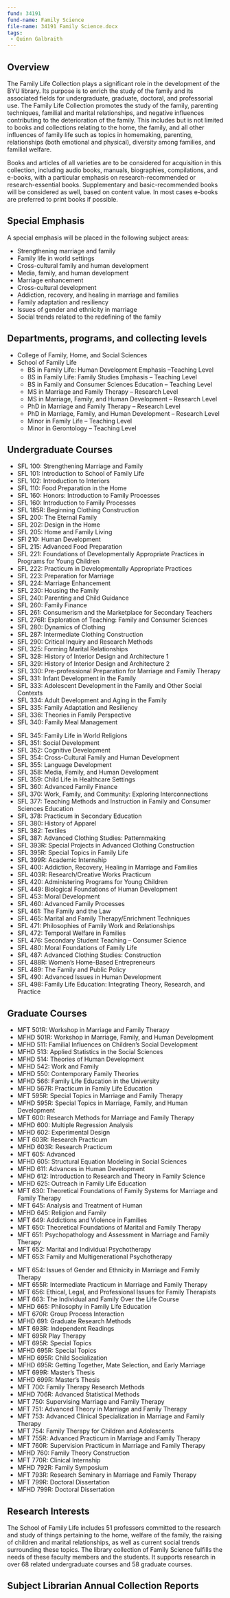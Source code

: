 ```yaml
---
fund: 34191
fund-name: Family Science
file-name: 34191 Family Science.docx
tags:
 - Quinn Galbraith
---
```


## Overview

The Family Life Collection plays a significant role in the development of the BYU library. Its purpose is to enrich the study of the family and its associated fields for undergraduate, graduate, doctoral, and professorial use. The Family Life Collection promotes the study of the family, parenting techniques, familial and marital relationships, and negative influences contributing to the deterioration of the family. This includes but is not limited to books and collections relating to the home, the family, and all other influences of family life such as topics in homemaking, parenting, relationships (both emotional and physical), diversity among families, and familial welfare.

Books and articles of all varieties are to be considered for acquisition in this collection, including audio books, manuals, biographies, compilations, and e-books, with a particular emphasis on research-recommended or research-essential books. Supplementary and basic-recommended books will be considered as well, based on content value. In most cases e-books are preferred to print books if possible.

## Special Emphasis

A special emphasis will be placed in the following subject areas:

- Strengthening marriage and family
- Family life in world settings
- Cross-cultural family and human development
- Media, family, and human development
- Marriage enhancement
- Cross-cultural development
- Addiction, recovery, and healing in marriage and families
- Family adaptation and resiliency
- Issues of gender and ethnicity in marriage
- Social trends related to the redefining of the family

## Departments, programs, and collecting levels

- College of Family, Home, and Social Sciences
- School of Family Life
    - BS in Family Life: Human Development Emphasis –Teaching Level
    - BS in Family Life: Family Studies Emphasis – Teaching Level
    - BS in Family and Consumer Sciences Education – Teaching Level
    - MS in Marriage and Family Therapy – Research Level
    - MS in Marriage, Family, and Human Development – Research Level
    - PhD in Marriage and Family Therapy – Research Level
    - PhD in Marriage, Family, and Human Development – Research Level
    - Minor in Family Life – Teaching Level
    - Minor in Gerontology – Teaching Level

## Undergraduate Courses
<div class="col">
<ul>
	<li>SFL 100: Strengthening Marriage and Family</li>
	<li>SFL 101: Introduction to School of Family Life</li>
	<li>SFL 102: Introduction to Interiors</li>
	<li>SFL 110: Food Preparation in the Home</li>
	<li>SFL 160: Honors: Introduction to Family Processes</li>
	<li>SFL 160: Introduction to Family Processes</li>
	<li>SFL 185R: Beginning Clothing Construction</li>
	<li>SFL 200: The Eternal Family</li>
	<li>SFL 202: Design in the Home</li>
	<li>SFL 205: Home and Family Living</li>
	<li>SFl 210: Human Development</li>
	<li>SFL 215: Advanced Food Preparation</li>
	<li>SFL 221: Foundations of Developmentally Appropriate Practices in Programs for Young Children</li>
	<li>SFL 222: Practicum in Developmentally Appropriate Practices</li>
	<li>SFL 223: Preparation for Marriage</li>
	<li>SFL 224: Marriage Enhancement</li>
	<li>SFL 230: Housing the Family</li>
	<li>SFL 240: Parenting and Child Guidance</li>
	<li>SFL 260: Family Finance</li>
	<li>SFL 261: Consumerism and the Marketplace for Secondary Teachers</li>
	<li>SFL 276R: Exploration of Teaching: Family and Consumer Sciences</li>
	<li>SFL 280: Dynamics of Clothing</li>
	<li>SFL 287: Intermediate Clothing Construction</li>
	<li>SFL 290: Critical Inquiry and Research Methods</li>
	<li>SFL 325: Forming Marital Relationships</li>
	<li>SFL 328: History of Interior Design and Architecture 1</li>
	<li>SFL 329: History of Interior Design and Architecture 2</li>
	<li>SFL 330: Pre-professional Preparation for Marriage and Family Therapy</li>
	<li>SFL 331: Infant Development in the Family</li>
	<li>SFL 333: Adolescent Development in the Family and Other Social Contexts</li>
	<li>SFL 334: Adult Development and Aging in the Family</li>
	<li>SFL 335: Family Adaptation and Resiliency</li>
	<li>SFL 336: Theories in Family Perspective</li>
	<li>SFL 340: Family Meal Management</li>
</ul>


</div>

<div class="col">
<ul>
	<li>SFL 345: Family Life in World Religions</li>
	<li>SFL 351: Social Development</li>
	<li>SFL 352: Cognitive Development</li>
	<li>SFL 354: Cross-Cultural Family and Human Development</li>
	<li>SFL 355: Language Development</li>
	<li>SFL 358: Media, Family, and Human Development</li>
	<li>SFL 359: Child Life in Healthcare Settings</li>
	<li>SFL 360: Advanced Family Finance</li>
	<li>SFL 370: Work, Family, and Community: Exploring Interconnections</li>
	<li>SFL 377: Teaching Methods and Instruction in Family and Consumer Sciences Education</li>
	<li>SFL 378: Practicum in Secondary Education</li>
	<li>SFL 380: History of Apparel</li>
	<li>SFL 382: Textiles</li>
	<li>SFL 387: Advanced Clothing Studies: Patternmaking</li>
	<li>SFL 393R: Special Projects in Advanced Clothing Construction</li>
	<li>SFL 395R: Special Topics in Family Life</li>
	<li>SFL 399R: Academic Internship</li>
	<li>SFL 400: Addiction, Recovery, Healing in Marriage and Families</li>
	<li>SFL 403R: Research/Creative Works Practicum</li>
	<li>SFL 420: Administering Programs for Young Children</li>
	<li>SFL 449: Biological Foundations of Human Development</li>
	<li>SFL 453: Moral Development</li>
	<li>SFL 460: Advanced Family Processes</li>
	<li>SFL 461: The Family and the Law</li>
	<li>SFL 465: Marital and Family Therapy/Enrichment Techniques</li>
	<li>SFL 471: Philosophies of Family Work and Relationships</li>
	<li>SFL 472: Temporal Welfare in Families</li>
	<li>SFL 476: Secondary Student Teaching – Consumer Science</li>
	<li>SFL 480: Moral Foundations of Family Life</li>
	<li>SFL 487: Advanced Clothing Studies: Construction</li>
	<li>SFL 488R: Women’s Home-Based Entrepreneurs</li>
	<li>SFL 489: The Family and Public Policy</li>
	<li>SFL 490: Advanced Issues in Human Development</li>
	<li>SFL 498: Family Life Education: Integrating Theory, Research, and Practice</li>
</ul>

</div>

<span style="clear:both;"></span>

## Graduate Courses

<div class="col">
<ul>
	<li>MFT 501R: Workshop in Marriage and Family Therapy</li>
	<li>MFHD 501R: Workshop in Marriage, Family, and Human Development</li>
	<li>MFHD 511: Familial Influences on Children’s Social Development</li>
	<li>MFHD 513: Applied Statistics in the Social Sciences</li>
	<li>MFHD 514: Theories of Human Development</li>
	<li>MFHD 542: Work and Family</li>
	<li>MFHD 550: Contemporary Family Theories</li>
	<li>MFHD 566: Family Life Education in the University</li>
	<li>MFHD 567R: Practicum in Family Life Education</li>
	<li>MFT 595R: Special Topics in Marriage and Family Therapy</li>
	<li>MFHD 595R: Special Topics in Marriage, Family, and Human Development</li>
	<li>MFT 600: Research Methods for Marriage and Family Therapy</li>
	<li>MFHD 600: Multiple Regression Analysis</li>
	<li>MFHD 602: Experimental Design</li>
	<li>MFT 603R: Research Practicum</li>
	<li>MFHD 603R: Research Practicum</li>
	<li>MFT 605: Advanced </li>
	<li>MFHD 605: Structural Equation Modeling in Social Sciences</li>
	<li>MFHD 611: Advances in Human Development</li>
	<li>MFHD 612: Introduction to Research and Theory in Family Science</li>
	<li>MFHD 625: Outreach in Family Life Education</li>
	<li>MFT 630: Theoretical Foundations of Family Systems for Marriage and Family Therapy</li>
	<li>MFT 645: Analysis and Treatment of Human</li>
	<li>MFHD 645: Religion and Family</li>
	<li>MFT 649: Addictions and Violence in Families</li>
	<li>MFT 650: Theoretical Foundations of Marital and Family Therapy</li>
	<li>MFT 651: Psychopathology and Assessment in Marriage and Family Therapy</li>
	<li>MFT 652: Marital and Individual Psychotherapy</li>
	<li>MFT 653: Family and Multigenerational Psychotherapy</li>
</ul>

</div>

<div class="col">
<ul>
	<li>MFT 654: Issues of Gender and Ethnicity in Marriage and Family Therapy</li>
	<li>MFT 655R: Intermediate Practicum in Marriage and Family Therapy</li>
	<li>MFT 656: Ethical, Legal, and Professional Issues for Family Therapists</li>
	<li>MFT 663: The Individual and Family Over the Life Course</li>
	<li>MFHD 665: Philosophy in Family Life Education</li>
	<li>MFT 670R: Group Process Interaction</li>
	<li>MFHD 691: Graduate Research Methods</li>
	<li>MFT 693R: Independent Readings</li>
	<li>MFT 695R Play Therapy</li>
	<li>MFT 695R: Special Topics</li>
	<li>MFHD 695R: Special Topics</li>
	<li>MFHD 695R: Child Socialization</li>
	<li>MFHD 695R: Getting Together, Mate Selection, and Early Marriage</li>
	<li>MFT 699R: Master’s Thesis</li>
	<li>MFHD 699R: Master’s Thesis</li>
	<li>MFT 700: Family Therapy Research Methods</li>
	<li>MFHD 706R: Advanced Statistical Methods</li>
	<li>MFT 750: Supervising Marriage and Family Therapy</li>
	<li>MFT 751: Advanced Theory in Marriage and Family Therapy</li>
	<li>MFT 753: Advanced Clinical Specialization in Marriage and Family Therapy</li>
	<li>MFT 754: Family Therapy for Children and Adolescents</li>
	<li>MFT 755R: Advanced Practicum in Marriage and Family Therapy</li>
	<li>MFT 760R: Supervision Practicum in Marriage and Family Therapy</li>
	<li>MFHD 760: Family Theory Construction</li>
	<li>MFT 770R: Clinical Internship</li>
	<li>MFHD 792R: Family Symposium</li>
	<li>MFT 793R: Research Seminary in Marriage and Family Therapy</li>
	<li>MFT 799R: Doctoral Dissertation</li>
	<li>MFHD 799R: Doctoral Dissertation</li>
</ul>

</div>

<span style="clear:both;"></span>

## Research Interests

The School of Family Life includes 51 professors committed to the research and study of things pertaining to the home, welfare of the family, the raising of children and marital relationships, as well as current social trends surrounding these topics. The library collection of Family Science fulfills the needs of these faculty members and the students. It supports research in over 68 related undergraduate courses and 58 graduate courses.

## Subject Librarian Annual Collection Reports
